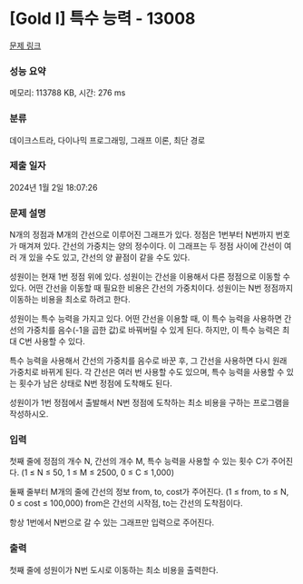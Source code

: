 # [Gold I] 특수 능력 - 13008 

[문제 링크](https://www.acmicpc.net/problem/13008) 

### 성능 요약

메모리: 113788 KB, 시간: 276 ms

### 분류

데이크스트라, 다이나믹 프로그래밍, 그래프 이론, 최단 경로

### 제출 일자

2024년 1월 2일 18:07:26

### 문제 설명

<p>N개의 정점과 M개의 간선으로 이루어진 그래프가 있다. 정점은 1번부터 N번까지 번호가 매겨져 있다. 간선의 가중치는 양의 정수이다. 이 그래프는 두 정점 사이에 간선이 여러 개 있을 수도 있고, 간선의 양 끝점이 같을 수도 있다.</p>

<p>성원이는 현재 1번 정점 위에 있다. 성원이는 간선을 이용해서 다른 정점으로 이동할 수 있다. 어떤 간선을 이동할 때 필요한 비용은 간선의 가중치이다. 성원이는 N번 정점까지 이동하는 비용을 최소로 하려고 한다.</p>

<p>성원이는 특수 능력을 가지고 있다. 어떤 간선을 이용할 때, 이 특수 능력을 사용하면 간선의 가중치를 음수(-1을 곱한 값)로 바꿔버릴 수 있게 된다. 하지만, 이 특수 능력은 최대 C번 사용할 수 있다.</p>

<p>특수 능력을 사용해서 간선의 가중치를 음수로 바꾼 후, 그 간선을 사용하면 다시 원래 가중치로 바뀌게 된다. 각 간선은 여러 번 사용할 수도 있으며, 특수 능력을 사용할 수 있는 횟수가 남은 상태로 N번 정점에 도착해도 된다.</p>

<p>성원이가 1번 정점에서 출발해서 N번 정점에 도착하는 최소 비용을 구하는 프로그램을 작성하시오.</p>

### 입력 

 <p>첫째 줄에 정점의 개수 N, 간선의 개수 M, 특수 능력을 사용할 수 있는 횟수 C가 주어진다. (1 ≤ N ≤ 50, 1 ≤ M ≤ 2500, 0 ≤ C ≤ 1,000)</p>

<p>둘째 줄부터 M개의 줄에 간선의 정보 from, to, cost가 주어진다. (1 ≤ from, to ≤ N, 0 ≤ cost ≤ 100,000) from은 간선의 시작점, to는 간선의 도착점이다.</p>

<p>항상 1번에서 N번으로 갈 수 있는 그래프만 입력으로 주어진다.</p>

### 출력 

 <p>첫째 줄에 성원이가 N번 도시로 이동하는 최소 비용을 출력한다.</p>

